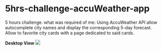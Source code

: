# 5hrs-challenge-accuWeather-app
5 hours challenge.
what was required of me:
Using AccuWeather API allow autocomplete city names and display the corresponding 5-day forecast.
Allow to favorite city cards with a page dedicated to said cards.

**Desktop View**
![](http://g.recordit.co/2Y6cEfpw2L.gif)
